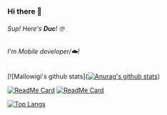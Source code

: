 ### Hi there 👋

###### Sup! Here's **Duc**! 🤓 

###### I'm Mobile developer/☁️! 

[![Mallowigi's github stats]([![Anurag's github stats](https://github-readme-stats.vercel.app/api?username=manhduc-nguyen)](https://github.com/anuraghazra/github-readme-stats))

[![ReadMe Card](https://github-readme-stats.vercel.app/api/pin/?username=linagora&repo=linshare-mobile-flutter-app&theme=radical)](https://github.com/linagora/linshare-mobile-flutter-app)
[![ReadMe Card](https://github-readme-stats.vercel.app/api/pin/?username=linagora&repo=linshare-mobile-android-app&theme=nightowl)](https://github.com/linagora/linshare-mobile-android-app)

[![Top Langs](https://github-readme-stats.vercel.app/api/top-langs/?username=manhduc-nguyen&theme=radical)](https://github.com/anuraghazra/github-readme-stats)
<!--
**manhduc-nguyen/manhduc-nguyen** is a ✨ _special_ ✨ repository because its `README.md` (this file) appears on your GitHub profile.

Here are some ideas to get you started:

- 🔭 I’m currently working on ...
- 🌱 I’m currently learning ...
- 👯 I’m looking to collaborate on ...
- 🤔 I’m looking for help with ...
- 💬 Ask me about ...
- 📫 How to reach me: ...
- 😄 Pronouns: ...
- ⚡ Fun fact: ...
-->
